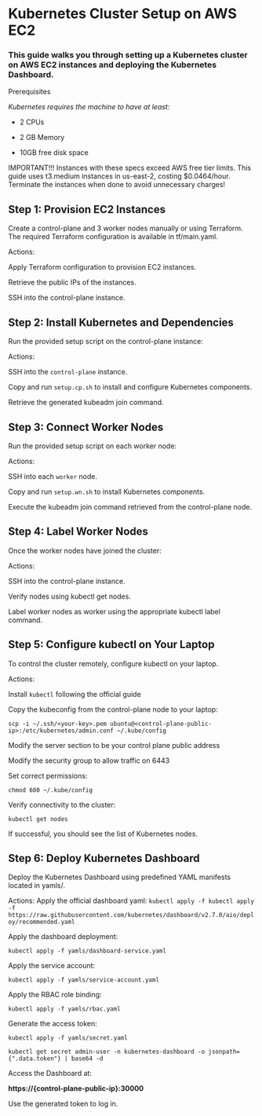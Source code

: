 #  Kubernetes Cluster Setup on AWS EC2


### This guide walks you through setting up a Kubernetes cluster on AWS EC2 instances and deploying the Kubernetes Dashboard.

Prerequisites

*Kubernetes requires the machine to have at least:*

- 2 CPUs

- 2 GB Memory

- 10GB free disk space

IMPORTANT!!!
Instances with these specs exceed AWS free tier limits.
This guide uses t3.medium instances in us-east-2, costing $0.0464/hour.
Terminate the instances when done to avoid unnecessary charges!

## Step 1: Provision EC2 Instances

Create a control-plane and 3 worker nodes manually or using Terraform. The required Terraform configuration is available in tf/main.yaml.

Actions:

Apply Terraform configuration to provision EC2 instances.

Retrieve the public IPs of the instances.

SSH into the control-plane instance.

## Step 2: Install Kubernetes and Dependencies

Run the provided setup script on the control-plane instance:

Actions:

SSH into the `control-plane` instance.

Copy and run `setup.cp.sh` to install and configure Kubernetes components.

Retrieve the generated kubeadm join command.

## Step 3: Connect Worker Nodes

Run the provided setup script on each worker node:

Actions:

SSH into each `worker` node.

Copy and run `setup.wn.sh` to install Kubernetes components.

Execute the kubeadm join command retrieved from the control-plane node.

## Step 4: Label Worker Nodes

Once the worker nodes have joined the cluster:

Actions:

SSH into the control-plane instance.

Verify nodes using kubectl get nodes.

Label worker nodes as worker using the appropriate kubectl label command.

## Step 5: Configure kubectl on Your Laptop

To control the cluster remotely, configure kubectl on your laptop.

Actions:

Install `kubectl` following the official guide 

Copy the kubeconfig from the control-plane node to your laptop:

`scp -i ~/.ssh/<your-key>.pem ubuntu@<control-plane-public-ip>:/etc/kubernetes/admin.conf ~/.kube/config`

Modify the server section to be your control plane public address

Modify the security group to allow traffic on 6443

Set correct permissions:

`chmod 600 ~/.kube/config`

Verify connectivity to the cluster:

`kubectl get nodes`

If successful, you should see the list of Kubernetes nodes.


## Step 6: Deploy Kubernetes Dashboard

Deploy the Kubernetes Dashboard using predefined YAML manifests located in yamls/.

Actions:
Apply the official dashboard yaml:
`kubectl apply -f kubectl apply -f https://raw.githubusercontent.com/kubernetes/dashboard/v2.7.0/aio/deploy/recommended.yaml`

Apply the dashboard deployment:

`kubectl apply -f yamls/dashboard-service.yaml`

Apply the service account:

`kubectl apply -f yamls/service-account.yaml`

Apply the RBAC role binding:

`kubectl apply -f yamls/rbac.yaml`

Generate the access token:

`kubectl apply -f yamls/secret.yaml`

`kubectl get secret admin-user -n kubernetes-dashboard -o jsonpath={".data.token"} | base64 -d`

Access the Dashboard at:

**https://{control-plane-public-ip}:30000**

Use the generated token to log in.


